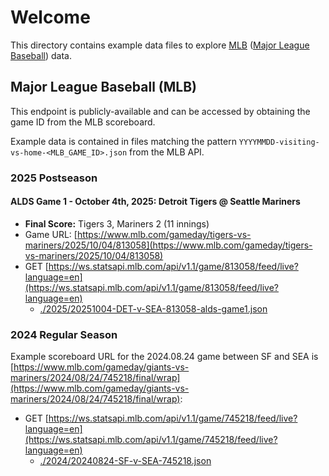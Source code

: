 # Welcome

This directory contains example data files to explore [MLB](https://www.mlb.com) ([Major League Baseball](https://www.mlb.com)) data.

## Major League Baseball (MLB)

This endpoint is publicly-available and can be accessed by obtaining the game ID from the MLB scoreboard.

Example data is contained in files matching the pattern `YYYYMMDD-visiting-vs-home-<MLB_GAME_ID>.json` from the MLB API.

### 2025 Postseason

#### ALDS Game 1 - October 4th, 2025: Detroit Tigers @ Seattle Mariners

- **Final Score:** Tigers 3, Mariners 2 (11 innings)
- Game URL: [https://www.mlb.com/gameday/tigers-vs-mariners/2025/10/04/813058](https://www.mlb.com/gameday/tigers-vs-mariners/2025/10/04/813058)
- GET [https://ws.statsapi.mlb.com/api/v1.1/game/813058/feed/live?language=en](https://ws.statsapi.mlb.com/api/v1.1/game/813058/feed/live?language=en)
  - [./2025/20251004-DET-v-SEA-813058-alds-game1.json](./2025/20251004-DET-v-SEA-813058-alds-game1.json)

### 2024 Regular Season

Example scoreboard URL for the 2024.08.24 game between SF and SEA is [https://www.mlb.com/gameday/giants-vs-mariners/2024/08/24/745218/final/wrap](https://www.mlb.com/gameday/giants-vs-mariners/2024/08/24/745218/final/wrap):

- GET [https://ws.statsapi.mlb.com/api/v1.1/game/745218/feed/live?language=en](https://ws.statsapi.mlb.com/api/v1.1/game/745218/feed/live?language=en)
  - [./2024/20240824-SF-v-SEA-745218.json](./2024/20240824-SF-v-SEA-745218.json)
